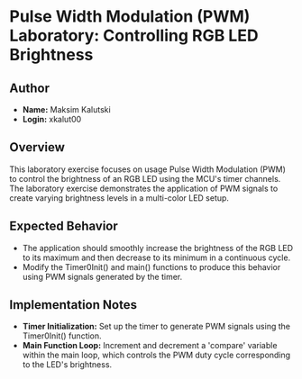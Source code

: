 # Pulse Width Modulation (PWM) Laboratory: Controlling RGB LED Brightness

## Author

- **Name:** Maksim Kalutski
- **Login:** xkalut00

## Overview

This laboratory exercise focuses on usage Pulse Width Modulation (PWM) to control the brightness of an RGB LED using
the MCU's timer channels. The laboratory exercise demonstrates the application of PWM signals to create varying
brightness levels in a multi-color LED setup.

## Expected Behavior

- The application should smoothly increase the brightness of the RGB LED to its maximum and then decrease to its minimum
  in a continuous cycle.
- Modify the Timer0Init() and main() functions to produce this behavior using PWM signals generated by the timer.

## Implementation Notes

- **Timer Initialization:** Set up the timer to generate PWM signals using the Timer0Init() function.
- **Main Function Loop:** Increment and decrement a 'compare' variable within the main loop, which controls the PWM duty
  cycle corresponding to the LED's brightness.
